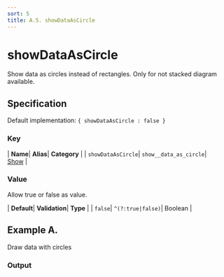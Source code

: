 ```yaml
---
sort: 5
title: A.5. showDataAsCircle
---
```

# showDataAsCircle

Show data as circles instead of rectangles. Only for not stacked diagram available.


## Specification

Default implementation: ```{ showDataAsCircle : false }```

### Key

| **Name**| **Alias**| **Category** |
| ```showDataAsCircle```| ```show__data_as_circle```| [Show](../options/#show) |

### Value

Allow true or false as value.

| **Default**| **Validation**| **Type** |
| ```false```| ```^(?:true|false)```| Boolean |



## Example A.

Draw data with circles

### Output

  <div id="a">
      <script> 
          d3.statosio( 
    file, 
    "domain", 
    [ "mobile" ], 
    { "self" : true, "view__dom_id" : "a" }
)

      </script>
  </div>

Open output in a [blank window](../sources/showDataAsCircle--example-a.html){:target="_self"}. 
Download examples [as zip](../sources/showDataAsCircle.zip){:target="_blank"}. 

### Parameters

This dataset shows the mobile google pagerank performance score for a certain website.

| | **Value** | **Type** |
|------:|:------|:------|
| **Source** | ["../data/1-json-durstexpress.json"](../data/1-json-durstexpress.json) | String |
| **X** | ```"domain"``` | String |
| **Y** | ```[ "mobile" ]``` | Array |
| **Options** | ```{ "self" : true }``` | Object |


### Source Code

* Invoke Function

```javascript
d3.statosio( 
    file, 
    "domain", 
    [ "mobile" ], 
    { "self" : true }
)
```

* HTML Implementation

```html
<!DOCTYPE html>
<head>
    <title>d3.statosio - showDataAsCircle</title>
    <meta content="text/html;charset=utf-8" http-equiv="Content-Type">
    <meta content="utf-8" http-equiv="encoding">
    <script src="https://cdnjs.cloudflare.com/ajax/libs/d3/6.2.0/d3.js"></script>
    <script src="../libs/statosio.js"></script>
</head>
<body>
    <script>
        d3.json( "../data/1-json-durstexpress.json" )
            .then( ( file ) => {
                d3.statosio( 
                    file, 
                    "domain", 
                    [ "mobile" ], 
                    { "self" : true }
                )
                h = document.createElement("a")
                h.setAttribute("href", "../options/show__data_as_circle.html#example-a")
                h.innerText = "BACK"
                document.body.append(h)
            } )
    </script>
    <div style="display:none;">Draw data with circles</div>
</body>
```
## Example B.

Draw data with bars

### Output

  <div id="b">
      <script> 
          d3.statosio( 
    file, 
    "domain", 
    [ "mobile" ], 
    { "self" : false, "view__dom_id" : "b" }
)

      </script>
  </div>

Open output in a [blank window](../sources/showDataAsCircle--example-b.html){:target="_self"}. 
Download examples [as zip](../sources/showDataAsCircle.zip){:target="_blank"}. 

### Parameters

This dataset shows the mobile google pagerank performance score for a certain website.

| | **Value** | **Type** |
|------:|:------|:------|
| **Source** | ["../data/1-json-durstexpress.json"](../data/1-json-durstexpress.json) | String |
| **X** | ```"domain"``` | String |
| **Y** | ```[ "mobile" ]``` | Array |
| **Options** | ```{ "self" : false }``` | Object |


### Source Code

* Invoke Function

```javascript
d3.statosio( 
    file, 
    "domain", 
    [ "mobile" ], 
    { "self" : false }
)
```

* HTML Implementation

```html
<!DOCTYPE html>
<head>
    <title>d3.statosio - showDataAsCircle</title>
    <meta content="text/html;charset=utf-8" http-equiv="Content-Type">
    <meta content="utf-8" http-equiv="encoding">
    <script src="https://cdnjs.cloudflare.com/ajax/libs/d3/6.2.0/d3.js"></script>
    <script src="../libs/statosio.js"></script>
</head>
<body>
    <script>
        d3.json( "../data/1-json-durstexpress.json" )
            .then( ( file ) => {
                d3.statosio( 
                    file, 
                    "domain", 
                    [ "mobile" ], 
                    { "self" : false }
                )
                h = document.createElement("a")
                h.setAttribute("href", "../options/show__data_as_circle.html#example-b")
                h.innerText = "BACK"
                document.body.append(h)
            } )
    </script>
    <div style="display:none;">Draw data with bars</div>
</body>
```
